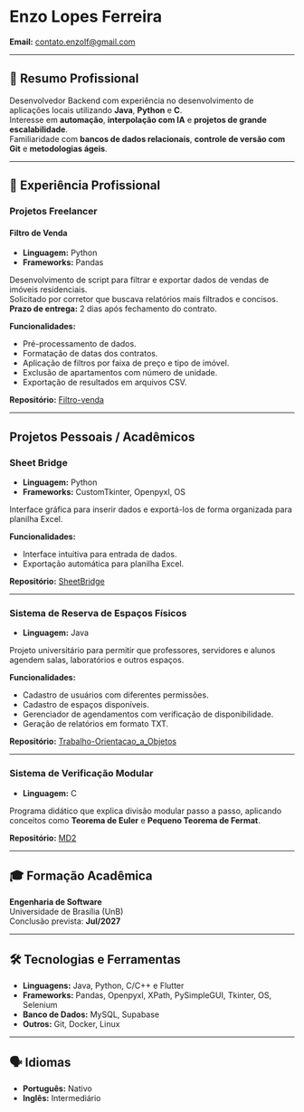 # Enzo Lopes Ferreira

**Email:** [contato.enzolf@gmail.com](mailto:contato.enzolf@gmail.com)

---

## 🧭 Resumo Profissional
Desenvolvedor Backend com experiência no desenvolvimento de aplicações locais utilizando **Java**, **Python** e **C**.  
Interesse em **automação**, **interpolação com IA** e **projetos de grande escalabilidade**.  
Familiaridade com **bancos de dados relacionais**, **controle de versão com Git** e **metodologias ágeis**.

---

## 💼 Experiência Profissional

### Projetos Freelancer

#### **Filtro de Venda**
- **Linguagem:** Python  
- **Frameworks:** Pandas  

Desenvolvimento de script para filtrar e exportar dados de vendas de imóveis residenciais.  
Solicitado por corretor que buscava relatórios mais filtrados e concisos.  
**Prazo de entrega:** 2 dias após fechamento do contrato.

**Funcionalidades:**  
- Pré-processamento de dados.  
- Formatação de datas dos contratos.  
- Aplicação de filtros por faixa de preço e tipo de imóvel.  
- Exclusão de apartamentos com número de unidade.  
- Exportação de resultados em arquivos CSV.  

**Repositório:** [Filtro-venda](https://github.com/lopes061/Filtro-venda)

---

## Projetos Pessoais / Acadêmicos

### **Sheet Bridge**
- **Linguagem:** Python  
- **Frameworks:** CustomTkinter, Openpyxl, OS  

Interface gráfica para inserir dados e exportá-los de forma organizada para planilha Excel.  

**Funcionalidades:**  
- Interface intuitiva para entrada de dados.  
- Exportação automática para planilha Excel.  

**Repositório:** [SheetBridge](https://github.com/lopes061/sheetbridge)

---

### **Sistema de Reserva de Espaços Físicos**
- **Linguagem:** Java  

Projeto universitário para permitir que professores, servidores e alunos agendem salas, laboratórios e outros espaços.  

**Funcionalidades:**  
- Cadastro de usuários com diferentes permissões.  
- Cadastro de espaços disponíveis.  
- Gerenciador de agendamentos com verificação de disponibilidade.  
- Geração de relatórios em formato TXT.  

**Repositório:** [Trabalho-Orientacao_a_Objetos](https://github.com/lopes061/Trabalho-Orientacao_a_Objetos)

---

### **Sistema de Verificação Modular**
- **Linguagem:** C  

Programa didático que explica divisão modular passo a passo, aplicando conceitos como **Teorema de Euler** e **Pequeno Teorema de Fermat**.

**Repositório:** [MD2](https://github.com/lopes061/MD2)

---

## 🎓 Formação Acadêmica
**Engenharia de Software**  
Universidade de Brasília (UnB)  
Conclusão prevista: **Jul/2027**

---

## 🛠️ Tecnologias e Ferramentas
- **Linguagens:** Java, Python, C/C++ e Flutter  
- **Frameworks:** Pandas, Openpyxl, XPath, PySimpleGUI, Tkinter, OS, Selenium  
- **Banco de Dados:** MySQL, Supabase  
- **Outros:** Git, Docker, Linux  

---

## 🗣️ Idiomas
- **Português:** Nativo  
- **Inglês:** Intermediário  
